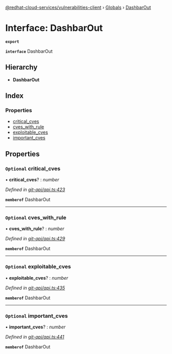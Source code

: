 [@redhat-cloud-services/vulnerabilities-client](../README.md) › [Globals](../globals.md) › [DashbarOut](dashbarout.md)

# Interface: DashbarOut

**`export`** 

**`interface`** DashbarOut

## Hierarchy

* **DashbarOut**

## Index

### Properties

* [critical_cves](dashbarout.md#optional-critical_cves)
* [cves_with_rule](dashbarout.md#optional-cves_with_rule)
* [exploitable_cves](dashbarout.md#optional-exploitable_cves)
* [important_cves](dashbarout.md#optional-important_cves)

## Properties

### `Optional` critical_cves

• **critical_cves**? : *number*

*Defined in [git-api/api.ts:423](https://github.com/RedHatInsights/javascript-clients.gi/blob/master/packages/vulnerabilities/git-api/api.ts#L423)*

**`memberof`** DashbarOut

___

### `Optional` cves_with_rule

• **cves_with_rule**? : *number*

*Defined in [git-api/api.ts:429](https://github.com/RedHatInsights/javascript-clients.gi/blob/master/packages/vulnerabilities/git-api/api.ts#L429)*

**`memberof`** DashbarOut

___

### `Optional` exploitable_cves

• **exploitable_cves**? : *number*

*Defined in [git-api/api.ts:435](https://github.com/RedHatInsights/javascript-clients.gi/blob/master/packages/vulnerabilities/git-api/api.ts#L435)*

**`memberof`** DashbarOut

___

### `Optional` important_cves

• **important_cves**? : *number*

*Defined in [git-api/api.ts:441](https://github.com/RedHatInsights/javascript-clients.gi/blob/master/packages/vulnerabilities/git-api/api.ts#L441)*

**`memberof`** DashbarOut
